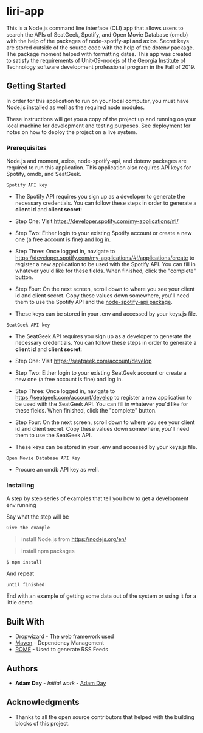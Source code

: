 # liri-app

This is a Node.js command line interface (CLI) app that allows users to search the APIs of SeatGeek, Spotify, and Open Movie Database (omdb) with the help of the packages of node-spotify-api and axios. Secret keys are stored outside of the source code with the help of the dotenv package. The package moment helped with formatting dates. This app was created to satisfy the requirements of Unit-09-nodejs of the Georgia Institute of Technology software development professional program in the Fall of 2019.

## Getting Started

In order for this application to run on your local computer, you must have Node.js installed as well as the required node modules. 

These instructions will get you a copy of the project up and running on your local machine for development and testing purposes. See deployment for notes on how to deploy the project on a live system.

### Prerequisites

Node.js and moment, axios, node-spotify-api, and dotenv packages are required to run this application. This application also requires API keys for Spotify, omdb, and SeatGeek.

```
Spotify API key
```
   * The Spotify API requires you sign up as a developer to generate the necessary credentials. You can follow these steps in order to generate a **client id** and **client secret**:

   * Step One: Visit <https://developer.spotify.com/my-applications/#!/>

   * Step Two: Either login to your existing Spotify account or create a new one (a free account is fine) and log in.

   * Step Three: Once logged in, navigate to <https://developer.spotify.com/my-applications/#!/applications/create> to register a new application to be used with the Spotify API. You can fill in whatever you'd like for these fields. When finished, click the "complete" button.

   * Step Four: On the next screen, scroll down to where you see your client id and client secret. Copy these values down somewhere, you'll need them to use the Spotify API and the [node-spotify-api package](https://www.npmjs.com/package/node-spotify-api).

   * These keys can be stored in your .env and accessed by your keys.js file. 

```
SeatGeek API key
```
* The SeatGeek API requires you sign up as a developer to generate the necessary credentials. You can follow these steps in order to generate a **client id** and **client secret**:

* Step One: Visit <https://seatgeek.com/account/develop>

* Step Two: Either login to your existing SeatGeek account or create a new one (a free account is fine) and log in.

* Step Three: Once logged in, navigate to <https://seatgeek.com/account/develop> to register a new application to be used with the SeatGeek API. You can fill in whatever you'd like for these fields. When finished, click the "complete" button.

* Step Four: On the next screen, scroll down to where you see your client id and client secret. Copy these values down somewhere, you'll need them to use the SeatGeek API.

* These keys can be stored in your .env and accessed by your keys.js file. 

```
Open Movie Database API Key
```
* Procure an omdb API key as well. 

### Installing

A step by step series of examples that tell you how to get a development env running

Say what the step will be

```
Give the example
```

>install Node.js from <https://nodejs.org/en/>

> install npm packages

```shell
$ npm install
```

And repeat

```
until finished
```

End with an example of getting some data out of the system or using it for a little demo

## Built With

* [Dropwizard](http://www.dropwizard.io/1.0.2/docs/) - The web framework used
* [Maven](https://maven.apache.org/) - Dependency Management
* [ROME](https://rometools.github.io/rome/) - Used to generate RSS Feeds

## Authors

* **Adam Day** - *Initial work* - [Adam Day](https://github.com/dayadam)

## Acknowledgments

* Thanks to all the open source contributors that helped with the building blocks of this project. 

